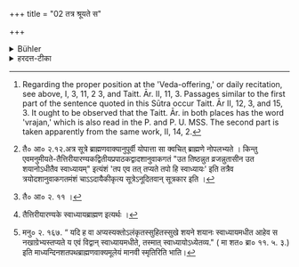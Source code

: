 +++
title = "02 तत्र श्रूयते स"

+++

<details><summary>Bühler</summary>

2. In the same (sacred text) it is also declared, Whether he recites the daily portion of the Veda standing, or sitting, or lying down, he performs austerity thereby; for the daily recitation is austerity.' [^2] 


[^2]:  Regarding the proper position at the 'Veda-offering,' or daily recitation, see above, I, 3, 11, 2 3, and Taitt. Ār. II, 11, 3. Passages similar to the first part of the sentence quoted in this Sūtra occur Taitt. Ār II, 12, 3, and 15, 3. It ought to be observed that the Taitt. Ār. in both places has the word 'vrajan,' which is also read in the P. and P. U. MSS. The second part is taken apparently from the same work, II, 14, 2.
</details>

<details><summary>हरदत्त-टीका</summary>

## सूत्रम्
तत्र श्रूयते[^१]स यदि तिष्ठन्नासीनः शयानो वा स्वाध्यायमधीते तप एव तत्तप्यते तपो हि स्वाध्याय इति ॥२॥  
### टिप्पनी
तत्रैव ब्राह्मणे "स यदि तिष्ठन्नासीन' इत्यापत्कल्पः श्रूयते । तत्र [^२] 'दर्भाणां महदुपस्तीर्योपस्थं कृत्वा प्राङासीनः स्वाध्याय'मित्यादिर्मुख्यः कल्पो[^३] ब्राह्मण एवोक्तः । इह पुनरासीनवचनं यथाकथञ्चिदासनार्थम् । सर्वथाऽप्यधीयानस्तप एव तत्तप्यत इति ब्राह्मणार्थः। मनुरप्याह—  
[^४]आहैव स नखाग्रेभ्यः परमं तप्यते तपः।  
यस्स्रग्व्यपि द्विजोऽधीते स्वाध्यायं शक्तितोऽन्वहम् ॥' इति ।  
स्रग्वीति स्वैरं दर्शयति ॥२॥  

[^१]: तै० आ० २.१२.अत्र सूत्रे ब्राह्मणवाक्यानुपूर्वी योपात्ता सा क्वचित् ब्राह्मणे नोपलभ्यते । किन्तु एवमनुमीयते-तैत्तिरीयारण्यकद्वितीयप्रपाठकद्वादशानुवाकगतं "उत तिष्ठन्नुत व्रजन्नुतासीन उत शयानोऽधीतैव स्वाध्यायम्" इत्यंशं 'तप एव तत् तप्यते तपो हि स्वाध्यायः' इति तत्रैव त्रयोदशानुवाकगतमंशं चाऽऽदायैकीकृत्य सूत्रेऽनूदितवान् सूत्रकार इति ।  

[^२]: तै० आ० २. ११ ।  

[^३]: तैत्तिरीयारण्यके स्वाध्यायब्राह्मण इत्यर्थः ।  

[^४]:

    मनु० २. १६७. “ यदि ह वा अप्यस्यक्तोऽलंकृतस्सुहितस्सुखे शयने शयानः स्वाध्यायमधीत आहेव स नखाग्रेभ्यस्तप्यते य एवं विद्वान् स्वाध्यायमधीते, तस्मात् स्वाध्यायोऽध्येतव्य." ( मा शत० ब्रा० ११. ५. ३.) इति माध्यन्दिनशतपथब्राह्मणवाक्यमूलेयं मानवी स्मृतिरिति भाति।
</details>
